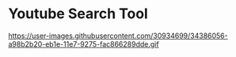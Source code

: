 # Youtube Search Tool 

https://user-images.githubusercontent.com/30934699/34386056-a98b2b20-eb1e-11e7-9275-fac866289dde.gif 
